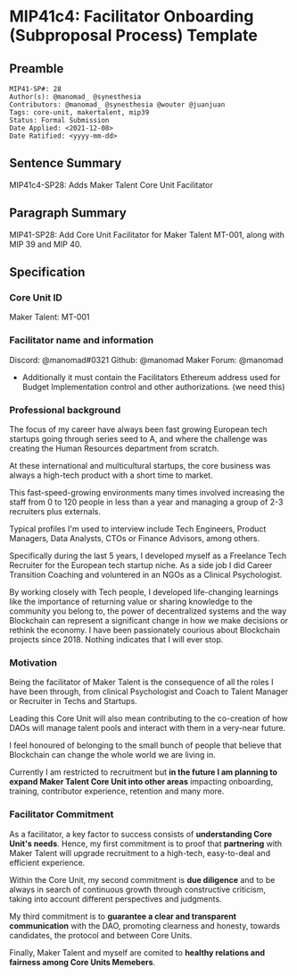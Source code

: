 # MIP41c4: Facilitator Onboarding (Subproposal Process) Template

## Preamble

```
MIP41-SP#: 28
Author(s): @manomad_ @synesthesia
Contributors: @manomad_ @synesthesia @wouter @juanjuan
Tags: core-unit, makertalent, mip39
Status: Formal Submission
Date Applied: <2021-12-08>
Date Ratified: <yyyy-mm-dd>
```

## Sentence Summary

MIP41c4-SP28: Adds Maker Talent Core Unit Facilitator

## Paragraph Summary

MIP41-SP28: Add Core Unit Facilitator for Maker Talent MT-001, along with MIP 39 and MIP 40.

## Specification

### Core Unit ID

Maker Talent: MT-001

### Facilitator name and information

Discord: @manomad#0321
Github: @manomad 
Maker Forum: @manomad 

- Additionally it must contain the Facilitators Ethereum address used for Budget Implementation control and other authorizations. (we need this)

### Professional background

The focus of my career have always been fast growing European tech startups going through series seed to A, and where the challenge was creating the Human Resources department from scratch. 

At these international and multicultural startups, the core business was always a high-tech product with a short time to market. 

This fast-speed-growing environments many times involved increasing the staff from 0 to 120 people in less than a year and managing a group of 2-3 recruiters plus externals.

Typical profiles I'm used to interview include Tech Engineers, Product Managers, Data Analysts, CTOs or Finance Advisors, among others.

Specifically during the last 5 years, I developed myself as a Freelance Tech Recruiter for the European tech startup niche. As a side job I did Career Transition Coaching and voluntered in an NGOs as a Clinical Psychologist.

By working closely with Tech people, I developed life-changing learnings like the importance of returning value or sharing knowledge to the community you belong to, the power of decentralized systems and the way Blockchain can represent a significant change in how we make decisions or rethink the economy. I have been passionately courious about Blockchain projects since 2018. Nothing indicates that I will ever stop.

### Motivation

Being the facilitator of Maker Talent is the consequence of all the roles I have been through, from clinical Psychologist and Coach to Talent Manager or Recruiter in Techs and Startups.

Leading this Core Unit will also mean contributing to the co-creation of how DAOs will manage talent pools and interact with them in a very-near future.

I feel honoured of belonging to the small bunch of people that believe that Blockchain can change the whole world we are living in.

Currently I am restricted to recruitment but **in the future I am planning to expand Maker Talent Core Unit into other areas** impacting onboarding, training, contributor experience, retention and many more.

### Facilitator Commitment

As a facilitator, a key factor to success consists of **understanding Core Unit's needs**. Hence, my first commitment is to proof that **partnering** with Maker Talent will upgrade recruitment to a high-tech, easy-to-deal and efficient experience.

Within the Core Unit, my second commitment is **due diligence** and to be always in search of continuous growth through constructive criticism, taking into account different perspectives and judgments.

My third commitment is to **guarantee a clear and transparent communication** with the DAO, promoting clearness and honesty, towards candidates, the protocol and between Core Units.

Finally, Maker Talent and myself are comited to **healthy relations and fairness among Core Units Memebers**.

